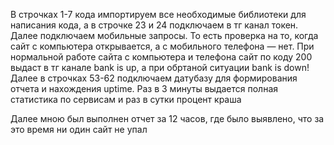 В строчках 1-7 кода импортируем все необходимые библиотеки для написания кода, а
в строчке 23 и 24 подключаем в тг канал токен.
Далее подключаем мобильные запросы.  То есть проверка на то, когда сайт с компьютера открывается, а с мобильного телефона — нет.
При нормальной работе сайта с компьютера и телефона сайт по коду 200 выдаст в тг канале bank is up, а при обртаной ситуации bank is down!
Далее в строчках 53-62 подключаем датубазу для формирования отчета и нахождения uptime.
Раз в 3 минуты выдается полная статистика по сервисам и раз в сутки процент краша

Далее мною был выполнен отчет за 12 часов, где было выявлено, что за это время ни один сайт не упал
